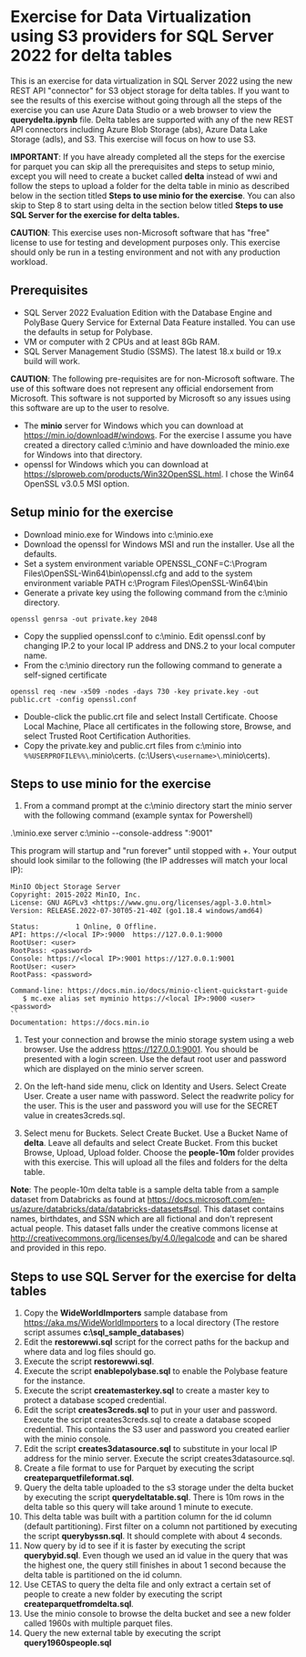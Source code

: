 # Exercise for Data Virtualization using S3 providers for SQL Server 2022 for delta tables

This is an exercise for data virtualization in SQL Server 2022 using the new REST API "connector" for S3 object storage for delta tables. If you want to see the results of this exercise without going through all the steps of the exercise you can use Azure Data Studio or a web browser to view the **querydelta.ipynb** file. Delta tables are supported with any of the new REST API connectors including Azure Blob Storage (abs), Azure Data Lake Storage (adls), and S3. This exercise will focus on how to use S3.

**IMPORTANT**: If you have already completed all the steps for the exercise for parquet you can skip all the prerequisites and steps to setup minio, except you will need to create a bucket called **delta** instead of wwi and follow the steps to upload a folder for the delta table in minio as described below in the section titled **Steps to use minio for the exercise**. You can also skip to Step 8 to start using delta in the section below titled **Steps to use SQL Server for the exercise for delta tables.**

**CAUTION**: This exercise uses non-Microsoft software that has "free" license to use for testing and development purposes only. This exercise should only be run in a testing environment and not with any production workload.

## Prerequisites

- SQL Server 2022 Evaluation Edition with the Database Engine and PolyBase Query Service for External Data Feature installed. You can use the defaults in setup for Polybase.
- VM or computer with 2 CPUs and at least 8Gb RAM.
- SQL Server Management Studio (SSMS). The latest 18.x build or 19.x build will work.

**CAUTION**: The following pre-requisites are for non-Microsoft software. The use of this software does not represent any official endorsement from Microsoft. This software is not supported by Microsoft so any issues using this software are up to the user to resolve.

- The **minio** server for Windows which you can download at https://min.io/download#/windows. For the exercise I assume you have created a directory called c:\minio and have downloaded the minio.exe for Windows into that directory.
- openssl for Windows which you can download at https://slproweb.com/products/Win32OpenSSL.html. I chose the Win64 OpenSSL v3.0.5 MSI option.

## Setup minio for the exercise

- Download minio.exe for Windows into c:\minio.exe
- Download the openssl for Windows MSI and run the installer. Use all the defaults.
- Set a system environment variable OPENSSL_CONF=C:\Program Files\OpenSSL-Win64\bin\openssl.cfg and add to the system environment variable PATH c:\Program Files\OpenSSL-Win64\bin
- Generate a private key using the following command from the c:\minio directory.

`openssl genrsa -out private.key 2048`

- Copy the supplied openssl.conf to c:\minio. Edit openssl.conf by changing IP.2 to your local IP address and DNS.2 to your local computer name.
- From the c:\minio directory run the following command to generate a self-signed certificate

`openssl req -new -x509 -nodes -days 730 -key private.key -out public.crt -config openssl.conf`

- Double-click the public.crt file and select Install Certificate. Choose Local Machine, Place all certificates in the following store, Browse, and select Trusted Root Certification Authorities.
- Copy the private.key and public.crt files from c:\minio into `%%USERPROFILE%%\`.minio\certs. (c:\Users`\<username>\`.minio\certs).

## Steps to use minio for the exercise

1. From a command prompt at the c:\minio directory start the minio server with the following command (example syntax for Powershell)

.\minio.exe server c:\minio --console-address ":9001"

This program will startup and "run forever" until stopped with <Ctrl>+<C>. Your output should look similar to the following (the IP addresses will match your local IP):

```
MinIO Object Storage Server
Copyright: 2015-2022 MinIO, Inc.
License: GNU AGPLv3 <https://www.gnu.org/licenses/agpl-3.0.html>
Version: RELEASE.2022-07-30T05-21-40Z (go1.18.4 windows/amd64)

Status:         1 Online, 0 Offline.
API: https://<local IP>:9000  https://127.0.0.1:9000
RootUser: <user>
RootPass: <password>
Console: https://<local IP>:9001 https://127.0.0.1:9001
RootUser: <user>
RootPass: <password>

Command-line: https://docs.min.io/docs/minio-client-quickstart-guide
   $ mc.exe alias set myminio https://<local IP>:9000 <user> <password>
``
Documentation: https://docs.min.io
```
1. Test your connection and browse the minio storage system using a web browser. Use the address https://127.0.0.1:9001. You should be presented with a login screen. Use the defaut root user and password which are displayed on the minio server screen.

1. On the left-hand side menu, click on Identity and Users. Select Create User. Create a user name with password. Select the readwrite policy for the user. This is the user and password you will use for the SECRET value in creates3creds.sql.

1. Select menu for Buckets. Select Create Bucket. Use a Bucket Name of **delta**. Leave all defaults and select Create Bucket. From this bucket Browse, Upload, Upload folder. Choose the **people-10m** folder provides with this exercise. This will upload all the files and folders for the delta table.


**Note**: The people-10m delta table is a sample delta table from a sample dataset from Databricks as found at https://docs.microsoft.com/en-us/azure/databricks/data/databricks-datasets#sql. This dataset contains names, birthdates, and SSN which are all fictional and don't represent actual people. This dataset falls under the creative commons license at http://creativecommons.org/licenses/by/4.0/legalcode and can be shared and provided in this repo.

## Steps to use SQL Server for the exercise for delta tables

1. Copy the **WideWorldImporters** sample database from https://aka.ms/WideWorldImporters to a local directory (The restore script assumes **c:\sql_sample_databases**)
1. Edit the **restorewwi.sql** script for the correct paths for the backup and where data and log files should go.
1. Execute the script **restorewwi.sql**.
1. Execute the script **enablepolybase.sql** to enable the Polybase feature for the instance.
1. Execute the script **createmasterkey.sql** to create a master key to protect a database scoped credential.
1. Edit the script **creates3creds.sql** to put in your user and password. Execute the script creates3creds.sql to create a database scoped credential. This contains the S3 user and password you created earlier with the minio console.
1. Edit the script **creates3datasource.sql** to substitute in your local IP address for the minio server. Execute the script creates3datasource.sql.
1. Create a file format to use for Parquet by executing the script **createparquetfileformat.sql**.
1. Query the delta table uploaded to the s3 storage under the delta bucket by executing the script **querydeltatable.sql**. There is 10m rows in the delta table so this query will take around 1 minute to execute.
1. This delta table was built with a partition column for the id column (default partitioning). First filter on a column not partitioned by executing the script **querybyssn.sql**. It should complete with about 4 seconds.
1. Now query by id to see if it is faster by executing the script **querybyid.sql**. Even though we used an id value in the query that was the highest one, the query still finishes in about 1 second because the delta table is partitioned on the id column.
1. Use CETAS to query the delta file and only extract a certain set of people to create a new folder by executing the script **createparquetfromdelta.sql**.
1. Use the minio console to browse the delta bucket and see a new folder called 1960s with multiple parquet files.
1. Query the new external table by executing the script **query1960speople.sql**